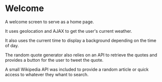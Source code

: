 # Welcome

A welcome screen to serve as a home page.

It uses geolocation and AJAX to get the user's current weather.

It also uses the current time to display a background depending on the time of day.

The random quote generator also relies on an API to retrieve the quotes and provides a button for the user to tweet the quote.

A small Wikipedia API was included to provide a random article or quick access to whatever they whant to search.
